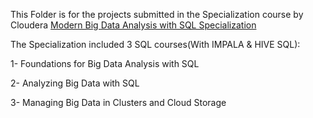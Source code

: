 This Folder is for the projects submitted in the Specialization course by Cloudera
[Modern Big Data Analysis with SQL Specialization](https://www.coursera.org/specializations/cloudera-big-data-analysis-sql)

The Specialization included 3 SQL courses(With IMPALA & HIVE SQL):

1- Foundations for Big Data Analysis with SQL
 
2- Analyzing Big Data with SQL

3- Managing Big Data in Clusters and Cloud Storage


